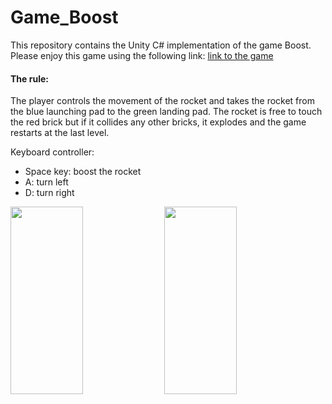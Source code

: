 # Game_Boost
This repository contains the Unity C# implementation of the game Boost. Please enjoy this game using the following link: [link to the game](https://legacy.sharemygame.com/share/566621fb-9626-4109-bea5-bccb071d5857)

#### The rule: 
The player controls the movement of the rocket and takes the rocket from the blue launching pad to the green landing pad. 
The rocket is free to touch the red brick but if it collides any other bricks, it explodes and the game restarts at the last level. 

Keyboard controller: 
 * Space key: boost the rocket
 * A: turn left
 * D: turn right

<img src="https://github.com/boruitao/Game_Boost/blob/master/images/scene1.png" width="48%" height="300">       <img src="https://github.com/boruitao/Game_Boost/blob/master/images/scene2.png" width="48%" height="300">
